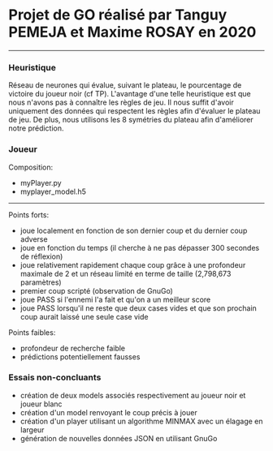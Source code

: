 # Projet de GO réalisé par Tanguy PEMEJA et Maxime ROSAY en 2020
--------------------------------------------------------------------------------

### Heuristique

Réseau de neurones qui évalue, suivant le plateau, le pourcentage de victoire du
joueur noir (cf TP).
L'avantage d'une telle heuristique est que nous n'avons pas à connaître les
règles de jeu.
Il nous suffit d'avoir uniquement des données qui respectent les règles afin
d'évaluer le plateau de jeu.
De plus, nous utilisons les 8 symétries du plateau afin d'améliorer notre
prédiction.

### Joueur 

Composition:
  - myPlayer.py
  - myplayer_model.h5
------------------------
Points forts:
  - joue localement en fonction de son dernier coup et du dernier coup adverse
  - joue en fonction du temps (il cherche à ne pas dépasser 300 secondes de
    réflexion)
  - joue relativement rapidement chaque coup grâce à une profondeur maximale de
    2 et un réseau limité en terme de taille (2,798,673 paramètres)
  - premier coup scripté (observation de GnuGo)
  - joue PASS si l'ennemi l'a fait et qu'on a un meilleur score
  - joue PASS lorsqu'il ne reste que deux cases vides et que son prochain coup
    aurait laissé une seule case vide

Points faibles:
  - profondeur de recherche faible
  - prédictions potentiellement fausses


### Essais non-concluants

- création de deux models associés respectivement au joueur noir et joueur blanc
- création d'un model renvoyant le coup précis à jouer
- création d'un player utilisant un algorithme MINMAX avec un élagage en largeur
- génération de nouvelles données JSON en utilisant GnuGo
